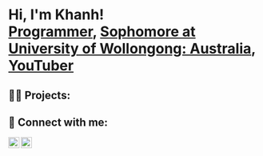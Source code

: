 <h1>Hi, I'm Khanh! <br/><a href="https://github.com/KhanhQNguyn">Programmer</a>, <a href="https://www.linkedin.com/in/frankkhanhnguyen/">Sophomore at University of Wollongong: Australia</a>, <a href="https://www.youtube.com/c/joshmadakor">YouTuber</a></h1>

<h2>👨‍💻 Projects:</h2>

<h2> 🤳 Connect with me:</h2>

[<img align="left" alt="JoshMadakor | LinkedIn" width="22px" src="https://cdn.jsdelivr.net/npm/simple-icons@v3/icons/linkedin.svg" />][linkedin]
[<img align="left" alt="JoshMadakor | Instagram" width="22px" src="https://cdn.jsdelivr.net/npm/simple-icons@v3/icons/instagram.svg" />][instagram]

[instagram]: https://www.instagram.com/quockh.anh
[linkedin]: https://linkedin.com/in/joshmadakor
